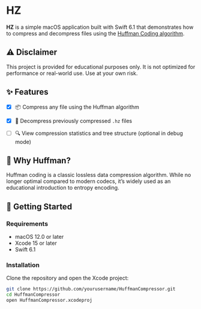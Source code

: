 # HZ

**HZ** is a simple macOS application built with Swift 6.1 that demonstrates how to compress and decompress files using the [Huffman Coding algorithm](https://en.wikipedia.org/wiki/Huffman_coding).

## ⚠️ Disclaimer
This project is provided for educational purposes only. It is not optimized for performance or real-world use. Use at your own risk.


## ✨ Features

- [x] 📦 Compress any file using the Huffman algorithm
- [x] 📂 Decompress previously compressed `.hz` files
- [ ] 🔍 View compression statistics and tree structure (optional in debug mode)


## 🧠 Why Huffman?

Huffman coding is a classic lossless data compression algorithm. While no longer optimal compared to modern codecs, it’s widely used as an educational introduction to entropy encoding.

## 🚀 Getting Started

### Requirements

- macOS 12.0 or later
- Xcode 15 or later
- Swift 6.1

### Installation

Clone the repository and open the Xcode project:

```bash
git clone https://github.com/yourusername/HuffmanCompressor.git
cd HuffmanCompressor
open HuffmanCompressor.xcodeproj
